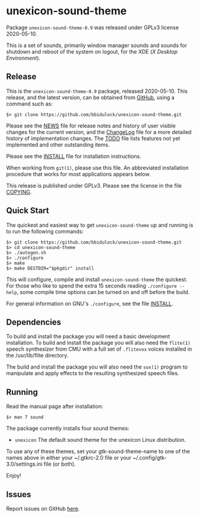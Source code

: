 [unexicon-sound-theme -- read me first file.  2020-05-10]: #

unexicon-sound-theme
===============

Package `unexicon-sound-theme-0.9` was released under GPLv3 license 2020-05-10.

This is a set of sounds, primarily window manager sounds and sounds for
shutdown and reboot of the system on logout, for the XDE (_X Desktop
Environment_).

Release
-------

This is the `unexicon-sound-theme-0.9` package, released 2020-05-10.  This
release, and the latest version, can be obtained from [GitHub][1], using
a command such as:

    $> git clone https://github.com/bbidulock/unexicon-sound-theme.git

Please see the [NEWS][3] file for release notes and history of user
visible changes for the current version, and the [ChangeLog][4] file for
a more detailed history of implementation changes.  The [TODO][5] file
lists features not yet implemented and other outstanding items.

Please see the [INSTALL][7] file for installation instructions.

When working from `git(1)`, please use this file.  An abbreviated
installation procedure that works for most applications appears below.

This release is published under GPLv3.  Please see the license in the
file [COPYING][9].


Quick Start
-----------

The quickest and easiest way to get `unexicon-sound-theme` up and running is to run
the following commands:

    $> git clone https://github.com/bbidulock/unexicon-sound-theme.git
    $> cd unexicon-sound-theme
    $> ./autogen.sh
    $> ./configure
    $> make
    $> make DESTDIR="$pkgdir" install

This will configure, compile and install `unexicon-sound-theme` the quickest.  For
those who like to spend the extra 15 seconds reading `./configure
--help`, some compile time options can be turned on and off before the
build.

For general information on GNU's `./configure`, see the file
[INSTALL][7].


Dependencies
------------

To build and install the package you will need a basic development
installation.  To build and install the package you will also need the
`flite(1)` speech synthesizer from CMU with a full set of `.flitevox`
voices installed in the /usr/lib/flite directory.

The build and install the package you will also need the `sox(1)`
program to manipulate and apply effects to the resulting synthesized
speech files.


Running
-------

Read the manual page after installation:

    $> man 7 sound

The package currently installs four sound themes:

- `unexicon`
The default sound theme for the unexicon Linux distribution.

To use any of these themes, set your gtk-sound-theme-name to one of the
names above in either your ~/.gtkrc-2.0 file or your
~/.config/gtk-3.0/settings.ini file (or both).


Enjoy!


Issues
------

Report issues on GitHub [here][2].


[1]: https://github.com/bbidulock/unexicon-sound-theme
[2]: https://github.com/bbidulock/unexicon-sound-theme/issues
[3]: https://github.com/bbidulock/unexicon-sound-theme/blob/0.9/NEWS
[4]: https://github.com/bbidulock/unexicon-sound-theme/blob/0.9/ChangeLog
[5]: https://github.com/bbidulock/unexicon-sound-theme/blob/0.9/TODO
[6]: https://github.com/bbidulock/unexicon-sound-theme/blob/0.9/COMPLIANCE
[7]: https://github.com/bbidulock/unexicon-sound-theme/blob/0.9/INSTALL
[8]: https://github.com/bbidulock/unexicon-sound-theme/blob/0.9/LICENSE
[9]: https://github.com/bbidulock/unexicon-sound-theme/blob/0.9/COPYING

[ vim: set ft=markdown sw=4 tw=72 nocin nosi fo+=tcqlorn spell: ]: #
